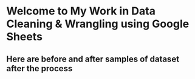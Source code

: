# Welcome to My Work in Data Cleaning & Wrangling using Google Sheets
## Here are before and after samples of dataset after the process
